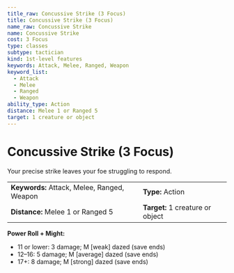 ```yaml
---
title_raw: Concussive Strike (3 Focus)
title: Concussive Strike (3 Focus)
name_raw: Concussive Strike
name: Concussive Strike
cost: 3 Focus
type: classes
subtype: tactician
kind: 1st-level features
keywords: Attack, Melee, Ranged, Weapon
keyword_list:
  - Attack
  - Melee
  - Ranged
  - Weapon
ability_type: Action
distance: Melee 1 or Ranged 5
target: 1 creature or object
---
```


# Concussive Strike (3 Focus)

Your precise strike leaves your foe struggling to respond.

|                                             |                                  |
| :------------------------------------------ | :------------------------------- |
| **Keywords:** Attack, Melee, Ranged, Weapon | **Type:** Action                 |
| **Distance:** Melee 1 or Ranged 5           | **Target:** 1 creature or object |

**Power Roll + Might:**

- 11 or lower: 3 damage; M \[weak\] dazed (save ends)
- 12–16: 5 damage; M \[average\] dazed (save ends)
- 17+: 8 damage; M \[strong\] dazed (save ends)
